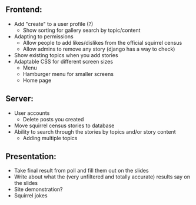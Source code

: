 ## **Frontend:**

-   Add "create" to a user profile (?)
    -   Show sorting for gallery search by topic/content
-   Adapting to permissions
    -   Allow people to add likes/dislikes from the official squirrel census
    -   Allow admins to remove any story (django has a way to check)
-   Show existing topics when you add stories
-   Adaptable CSS for different screen sizes
    -   Menu
    -   Hamburger menu for smaller screens
    -   Home page

## **Server:**

-   User accounts
    -   Delete posts you created
-   Move squirrel census stories to database
-   Ability to search through the stories by topics and/or story content
    -   Adding multiple topics

## **Presentation:**

-   Take final result from poll and fill them out on the slides
-   Write about what the (very unfiltered and totally accurate) results say on the slides
-   Site demonstration?
-   Squirrel jokes
